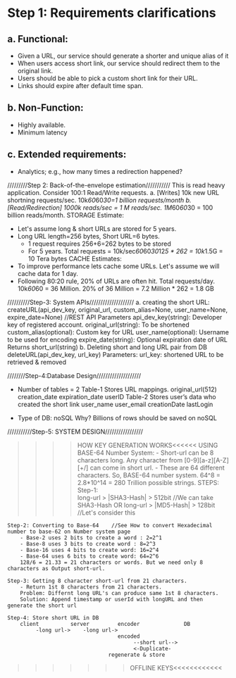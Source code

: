 # Step 1: Requirements clarifications
## a. Functional:
* Given a URL, our service should generate a shorter and unique alias of it
* When users access short link, our service should redirect them to the original link.
* Users should be able to pick a custom short link for their URL.
* Links should expire after default time span.
## b. Non-Function:
* Highly available. 
* Minimum latency
## c. Extended requirements:
* Analytics; e.g., how many times a redirection happened?
    
    
/////////Step 2: Back-of-the-envelope estimation///////////
This is read heavy application.
Consider 100:1 Read/Write requests.
a. [Writes] 10k new URL shortning requests/sec. 10k*60*60*30=1 billion requests/month
b. [Read/Redirection] 1000k reads/sec = 1 M reads/sec. 1M*60*60*30 = 100 billion reads/month.
STORAGE Estimate:
- Let's assume long & short URLs are stored for 5 years.
- Long URL length=256 bytes, Short URL=6 bytes. 
    - 1 request requires 256+6=262 bytes to be stored
    - For 5 years. Total requests = 10k/sec*60*60*30*12*5 * 262 = 10k*1.5G = 10 Tera bytes
CACHE Estimates:
 - To improve performance lets cache some URLs. Let's assume we will cache data for 1 day.
 - Following 80:20 rule, 20% of URLs are often hit.
    Total requests/day. 10k*60*60 = 36 Million. 20% of 36 Million = 7.2 Million * 262 = 1.8 GB
    
    
//////////Step-3: System APIs////////////////////
a. creating the short URL:
    createURL(api_dev_key, original_url, custom_alias=None, user_name=None, expire_date=None)   //REST API 
      Parameters
        api_dev_key(string): Developer key of registered account.
        original_url(string): To be shortened
        custom_alias(optional): Custom key for URL
        user_name(optional): Username to be used for encoding
        expire_date(string): Optional expiration date of URL
      Returns
        short_url(string)
b. Deleting short and long URL pair from DB
    deleteURL(api_dev_key, url_key)
      Parameters:
        url_key: shortened URL to be retrieved & removed
        
        
////////Step-4:Database Design////////////////////
- Number of tables = 2
Table-1 Stores URL mappings.
    original_url(512)   creation_date   expiration_date     userID
Table-2 Stores user’s data who created the short link
        user_name   user_email  creationDate    lastLogin

- Type of DB: noSQL
Why? Billions of rows should be saved on noSQL


///////////Step-5: SYSTEM DESIGN/////////////////
>>>>HOW KEY GENERATION WORKS<<<<<<
USING BASE-64 Number System:
    - Short-url can be 8 characters long. Any character from [0-9][a-z][A-Z][+/] can come in short url.
    - These are 64 different characters. So, BASE-64 number system. 64^8 = 2.8*10^14 = 280 Trillion possible strings.
STEPS:    
    Step-1:     
        long-url > |SHA3-Hash|  > 512bit            //We can take SHA3-Hash OR
        long-url > |MD5-Hash|  > 128bit             //Let's consider this
        
    Step-2: Converting to Base-64    //See How to convert Hexadecimal number to base-62 on Number system page
        - Base-2 uses 2 bits to create a word : 2=2^1
        - Base-8 uses 3 bits to create word : 8=2^3
        - Base-16 uses 4 bits to create word: 16=2^4
        - Base-64 uses 6 bits to create word: 64=2^6
        128/6 = 21.33 = 21 characters or words. But we need only 8 characters as Output short-url.
        
    Step-3: Getting 8 character short-url from 21 characters.
        - Return 1st 8 characters from 21 characters.
        Problem: Differnt long URL's can produce same 1st 8 characters.
        Solution: Append timestamp or userId with longURL and then generate the short url
        
    Step-4: Store short URL in DB
        client          server         encoder              DB
             -long url->    -long url->
                                       encoded
                                            --short url-->
                                            <-Duplicate-
                                    regenerate & store
        
        
>>>>>>>OFFLINE KEYS<<<<<<<<<<<<
